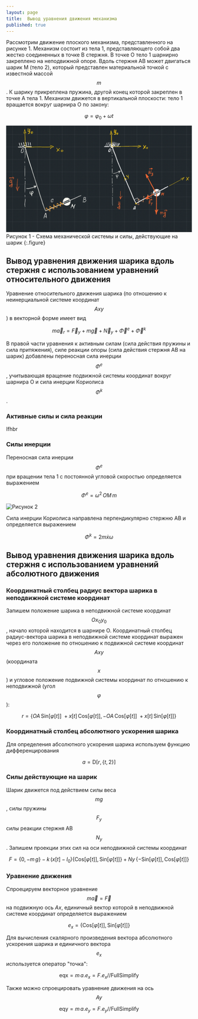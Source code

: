 ```yaml
---
layout: page
title:  Вывод уравнения движения механизма
published: true
---
```


Рассмотрим движение плоского механизма, представленного на рисунке 1. Механизм состоит из тела 1, представляющего собой два жестко соединенных в точке В стержня. В точке О тело 1 шарнирно закреплено на неподвижной опоре. Вдоль стержня АВ может двигаться шарик M (тело 2), который представлен материальной точкой с известной массой $$ m $$. К шарику прикреплена пружина, другой конец которой закреплен в точке А тела 1. Механизм движется в вертикальной плоскости: тело 1 вращается вокруг шарнира О по закону: 

$$
\varphi = \varphi_0 + \omega t
$$ 

![Рисунок 1](mech1.png)
Рисунок 1 - Схема механической системы и силы, действующие на шарик
{:.figure}

## Вывод уравнения движения шарика вдоль стержня с использованием уравнений относительного движения

Уравнение относительного движения шарика (по отношению к неинерциальной системе координат $$ Axy $$) в векторной форме имеет вид

$$
    m \vec{a}_r = \vec{F}_y + m \vec g + \vec N_y + \vec{\Phi}^e + \vec{\Phi}^k 
$$

В правой части уравнения к активным силам (сила действия пружины и сила притяжения), силе реакции опоры (сила действия стержня АВ на шарик) добавлены переносная сила инерции $$ \Phi^e $$, учитывающая вращение подвижной системы координат вокруг шарнира О и сила инерции Кориолиса $$ \Phi^k $$.   

### Активные силы и сила реакции

Ifhbr 

### Силы инерции

Переносная сила инерции $$ \Phi^e $$ при вращении тела 1 с постоянной угловой скоростью определяется выражением

$$
    \Phi^e = \omega^2 \, OM \, m 
$$

![Рисунок 2](mech2.png)

Сила инерции Кориолиса направлена перпендикулярно стержню АВ и определяется выражением

$$
    \Phi^k = 2 m \dot x \omega 
$$



## Вывод уравнения движения шарика вдоль стержня с использованием уравнений абсолютного движения

### Координатный столбец радиус вектора шарика в неподвижной системе координат

Запишем положение шарика в неподвижной системе координат $$ Ox_0y_0 $$, начало которой находится в шарнире О. Координатный столбец радиус-вектора шарика в неподвижной системе координат выражен через его положение по отношению к подвижной системе координат $$ Axy $$ (координата $$ x $$) и угловое положение  подвижной системы координат по отношению к неподвижной (угол $$ \varphi $$):

$$
    r = \{ OA \, \text{Sin}[\varphi[t]]\ + x[t] \, \text{Cos}[\varphi[t]], -OA \, \text{Cos}[\varphi[t]]\ + x[t] \, \text{Sin}[\varphi[t]] \}
$$

### Координатный столбец абсолютного ускорения шарика 

Для определения абсолютного ускорения шарика используем функцию дифференцирования

$$
    a = \text{D}[r,\{t,2\}]
$$

###  Силы действующие на шарик

Шарик движется под действием силы веса $$mg$$, силы пружины $$F_y$$ силы реакции стержня АВ $$N_y$$. Запишем проекции этих сил на оси неподвижной системы координат

$$
    F = \{0,-m\,g\} - k\,(x[t]-l_0)\{\text{Cos}[\varphi[t]],\,\text{Sin}[\varphi[t]]\} + Ny\,\{-\text{Sin}[\varphi[t]],\text{Cos}[\varphi[t]]\}
$$

### Уравнение движения

Спроецируем векторное уравнение $$m \vec a = \vec F$$ на подвижную ось $Ax$, единичный вектор которой в неподвижной системе координат определяется выражением

$$
    e_x = \{ \text{Cos}[\varphi[t]],\, \text{Sin}[\varphi[t]]\}
$$

Для вычисления скалярного произведения вектора абсолютного ускорения шарика и единичного вектора $$e_x$$ используется оператор "точка": 

$$
    \text{eqx} = m\,a.e_x = F.e_x //\text{FullSimplify}
$$

Также можно спроецировать уравнение движения на ось $$Ay$$

$$
    \text{eqy} = m\,a.e_y = F.e_y //\text{FullSimplify}
$$



